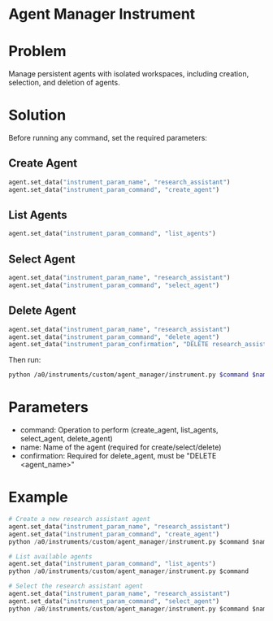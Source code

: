 # Agent Manager Instrument

# Problem
Manage persistent agents with isolated workspaces, including creation, selection, and deletion of agents.

# Solution
Before running any command, set the required parameters:

## Create Agent
```python
agent.set_data("instrument_param_name", "research_assistant")
agent.set_data("instrument_param_command", "create_agent")
```

## List Agents
```python
agent.set_data("instrument_param_command", "list_agents")
```

## Select Agent
```python
agent.set_data("instrument_param_name", "research_assistant")
agent.set_data("instrument_param_command", "select_agent")
```

## Delete Agent
```python
agent.set_data("instrument_param_name", "research_assistant")
agent.set_data("instrument_param_command", "delete_agent")
agent.set_data("instrument_param_confirmation", "DELETE research_assistant")  # Must match exactly
```

Then run:
```bash
python /a0/instruments/custom/agent_manager/instrument.py $command $name $confirmation
```

# Parameters
- command: Operation to perform (create_agent, list_agents, select_agent, delete_agent)
- name: Name of the agent (required for create/select/delete)
- confirmation: Required for delete_agent, must be "DELETE <agent_name>"

# Example
```python
# Create a new research assistant agent
agent.set_data("instrument_param_name", "research_assistant")
agent.set_data("instrument_param_command", "create_agent")
python /a0/instruments/custom/agent_manager/instrument.py $command $name

# List available agents
agent.set_data("instrument_param_command", "list_agents")
python /a0/instruments/custom/agent_manager/instrument.py $command

# Select the research assistant agent
agent.set_data("instrument_param_name", "research_assistant")
agent.set_data("instrument_param_command", "select_agent")
python /a0/instruments/custom/agent_manager/instrument.py $command $name
```
